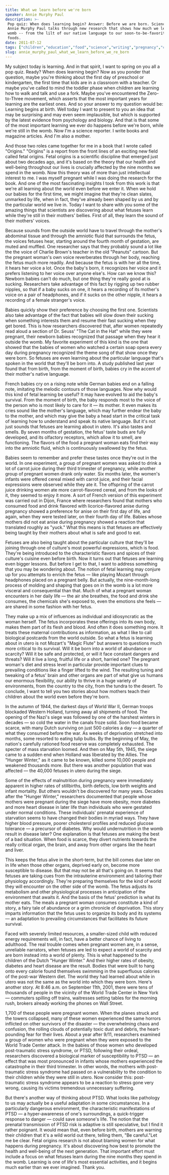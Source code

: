 ```yaml
---
title: What we learn before we're born
speaker: Annie Murphy Paul
description: >-
 Pop quiz: When does learning begin? Answer: Before we are born. Science writer
 Annie Murphy Paul talks through new research that shows how much we learn in the
 womb -- from the lilt of our native language to our soon-to-be-favorite
 foods.
date: 2011-07-12
tags: ["children","education","food","science","writing","pregnancy","culture","brain","neuroscience","evolution","mental-health"]
slug: annie_murphy_paul_what_we_learn_before_we_re_born
---
```


My subject today is learning. And in that spirit, I want to spring on you all a pop quiz.
Ready? When does learning begin? Now as you ponder that question, maybe you're thinking
about the first day of preschool or kindergarten, the first time that kids are in a
classroom with a teacher. Or maybe you've called to mind the toddler phase when children
are learning how to walk and talk and use a fork. Maybe you've encountered the
Zero-to-Three movement, which asserts that the most important years for learning are the
earliest ones. And so your answer to my question would be: Learning begins at birth. Well
today I want to present to you an idea that may be surprising and may even seem
implausible, but which is supported by the latest evidence from psychology and biology.
And that is that some of the most important learning we ever do happens before we're born,
while we're still in the womb. Now I'm a science reporter. I write books and magazine
articles. And I'm also a mother.

And those two roles came together for me in a book that I wrote called "Origins."
"Origins" is a report from the front lines of an exciting new field called fetal origins.
Fetal origins is a scientific discipline that emerged just about two decades ago, and it's
based on the theory that our health and well-being throughout our lives is crucially
affected by the nine months we spend in the womb. Now this theory was of more than just
intellectual interest to me. I was myself pregnant while I was doing the research for the
book. And one of the most fascinating insights I took from this work is that we're all
learning about the world even before we enter it. When we hold our babies for the first
time, we might imagine that they're clean slates, unmarked by life, when in fact, they've
already been shaped by us and by the particular world we live in. Today I want to share
with you some of the amazing things that scientists are discovering about what fetuses
learn while they're still in their mothers' bellies. First of all, they learn the sound of
their mothers' voices.

Because sounds from the outside world have to travel through the mother's abdominal tissue
and through the amniotic fluid that surrounds the fetus, the voices fetuses hear, starting
around the fourth month of gestation, are muted and muffled. One researcher says that they
probably sound a lot like the the voice of Charlie Brown's teacher in the old "Peanuts"
cartoon. But the pregnant woman's own voice reverberates through her body, reaching the
fetus much more readily. And because the fetus is with her all the time, it hears her
voice a lot. Once the baby's born, it recognizes her voice and it prefers listening to her
voice over anyone else's. How can we know this? Newborn babies can't do much, but one thing
they're really good at is sucking. Researchers take advantage of this fact by rigging up
two rubber nipples, so that if a baby sucks on one, it hears a recording of its mother's
voice on a pair of headphones, and if it sucks on the other nipple, it hears a recording
of a female stranger's voice.

Babies quickly show their preference by choosing the first one. Scientists also take
advantage of the fact that babies will slow down their sucking when something interests
them and resume their fast sucking when they get bored. This is how researchers discovered
that, after women repeatedly read aloud a section of Dr. Seuss' "The Cat in the Hat" while
they were pregnant, their newborn babies recognized that passage when they hear it outside
the womb. My favorite experiment of this kind is the one that showed that the babies of
women who watched a certain soap opera every day during pregnancy recognized the theme
song of that show once they were born. So fetuses are even learning about the particular
language that's spoken in the world that they'll be born into. A study published last year
found that from birth, from the moment of birth, babies cry in the accent of their
mother's native language.

French babies cry on a rising note while German babies end on a falling note, imitating
the melodic contours of those languages. Now why would this kind of fetal learning be
useful? It may have evolved to aid the baby's survival. From the moment of birth, the baby
responds most to the voice of the person who is most likely to care for it — its mother.
It even makes its cries sound like the mother's language, which may further endear the
baby to the mother, and which may give the baby a head start in the critical task of
learning how to understand and speak its native language. But it's not just sounds that
fetuses are learning about in utero. It's also tastes and smells. By seven months of
gestation, the fetus' taste buds are fully developed, and its olfactory receptors, which
allow it to smell, are functioning. The flavors of the food a pregnant woman eats find
their way into the amniotic fluid, which is continuously swallowed by the
fetus.

Babies seem to remember and prefer these tastes once they're out in the world. In one
experiment, a group of pregnant women was asked to drink a lot of carrot juice during
their third trimester of pregnancy, while another group of pregnant women drank only
water. Six months later, the women's infants were offered cereal mixed with carrot juice,
and their facial expressions were observed while they ate it. The offspring of the carrot
juice drinking women ate more carrot-flavored cereal, and from the looks of it, they
seemed to enjoy it more. A sort of French version of this experiment was carried out in
Dijon, France where researchers found that mothers who consumed food and drink flavored
with licorice-flavored anise during pregnancy showed a preference for anise on their first
day of life, and again, when they were tested later, on their fourth day of life. Babies
whose mothers did not eat anise during pregnancy showed a reaction that translated roughly
as "yuck." What this means is that fetuses are effectively being taught by their mothers
about what is safe and good to eat.

Fetuses are also being taught about the particular culture that they'll be joining through
one of culture's most powerful expressions, which is food. They're being introduced to the
characteristic flavors and spices of their culture's cuisine even before birth. Now it
turns out that fetuses are learning even bigger lessons. But before I get to that, I want
to address something that you may be wondering about. The notion of fetal learning may
conjure up for you attempts to enrich the fetus — like playing Mozart through headphones
placed on a pregnant belly. But actually, the nine-month-long process of molding and
shaping that goes on in the womb is a lot more visceral and consequential than that. Much
of what a pregnant woman encounters in her daily life — the air she breathes, the food and
drink she consumes, the chemicals she's exposed to, even the emotions she feels — are
shared in some fashion with her fetus.

They make up a mix of influences as individual and idiosyncratic as the woman herself. The
fetus incorporates these offerings into its own body, makes them part of its flesh and
blood. And often it does something more. It treats these maternal contributions as
information, as what I like to call biological postcards from the world outside. So what a
fetus is learning about in utero is not Mozart's "Magic Flute" but answers to questions
much more critical to its survival. Will it be born into a world of abundance or scarcity?
Will it be safe and protected, or will it face constant dangers and threats? Will it live
a long, fruitful life or a short, harried one? The pregnant woman's diet and stress level
in particular provide important clues to prevailing conditions like a finger lifted to the
wind. The resulting tuning and tweaking of a fetus' brain and other organs are part of
what give us humans our enormous flexibility, our ability to thrive in a huge variety of
environments, from the country to the city, from the tundra to the desert. To conclude, I
want to tell you two stories about how mothers teach their children about the world even
before they're born.

In the autumn of 1944, the darkest days of World War II, German troops blockaded Western
Holland, turning away all shipments of food. The opening of the Nazi's siege was followed
by one of the harshest winters in decades — so cold the water in the canals froze solid.
Soon food became scarce, with many Dutch surviving on just 500 calories a day — a quarter
of what they consumed before the war. As weeks of deprivation stretched into months, some
resorted to eating tulip bulbs. By the beginning of May, the nation's carefully rationed
food reserve was completely exhausted. The specter of mass starvation loomed. And then on
May 5th, 1945, the siege came to a sudden end when Holland was liberated by the Allies. The
"Hunger Winter," as it came to be known, killed some 10,000 people and weakened thousands
more. But there was another population that was affected — the 40,000 fetuses in utero
during the siege.

Some of the effects of malnutrition during pregnancy were immediately apparent in higher
rates of stillbirths, birth defects, low birth weights and infant mortality. But others
wouldn't be discovered for many years. Decades after the "Hunger Winter," researchers
documented that people whose mothers were pregnant during the siege have more obesity,
more diabetes and more heart disease in later life than individuals who were gestated
under normal conditions. These individuals' prenatal experience of starvation seems to
have changed their bodies in myriad ways. They have higher blood pressure, poorer
cholesterol profiles and reduced glucose tolerance — a precursor of diabetes. Why would
undernutrition in the womb result in disease later? One explanation is that fetuses are
making the best of a bad situation. When food is scarce, they divert nutrients towards the
really critical organ, the brain, and away from other organs like the heart and
liver.

This keeps the fetus alive in the short-term, but the bill comes due later on in life when
those other organs, deprived early on, become more susceptible to disease. But that may not
be all that's going on. It seems that fetuses are taking cues from the intrauterine
environment and tailoring their physiology accordingly. They're preparing themselves for
the kind of world they will encounter on the other side of the womb. The fetus adjusts its
metabolism and other physiological processes in anticipation of the environment that
awaits it. And the basis of the fetus' prediction is what its mother eats. The meals a
pregnant woman consumes constitute a kind of story, a fairy tale of abundance or a grim
chronicle of deprivation. This story imparts information that the fetus uses to organize
its body and its systems — an adaptation to prevailing circumstances that facilitates its
future survival.

Faced with severely limited resources, a smaller-sized child with reduced energy
requirements will, in fact, have a better chance of living to adulthood. The real trouble
comes when pregnant women are, in a sense, unreliable narrators, when fetuses are led to
expect a world of scarcity and are born instead into a world of plenty. This is what
happened to the children of the Dutch "Hunger Winter." And their higher rates of obesity,
diabetes and heart disease are the result. Bodies that were built to hang onto every
calorie found themselves swimming in the superfluous calories of the post-war Western
diet. The world they had learned about while in utero was not the same as the world into
which they were born. Here's another story. At 8:46 a.m. on September 11th, 2001, there
were tens of thousands of people in the vicinity of the World Trade Center in New York —
commuters spilling off trains, waitresses setting tables for the morning rush, brokers
already working the phones on Wall Street.

1,700 of these people were pregnant women. When the planes struck and the towers
collapsed, many of these women experienced the same horrors inflicted on other survivors
of the disaster — the overwhelming chaos and confusion, the rolling clouds of potentially
toxic dust and debris, the heart-pounding fear for their lives. About a year after 9/11,
researchers examined a group of women who were pregnant when they were exposed to the
World Trade Center attack. In the babies of those women who developed post-traumatic
stress syndrome, or PTSD, following their ordeal, researchers discovered a biological
marker of susceptibility to PTSD — an effect that was most pronounced in infants whose
mothers experienced the catastrophe in their third trimester. In other words, the mothers
with post-traumatic stress syndrome had passed on a vulnerability to the condition to
their children while they were still in utero. Now consider this: post-traumatic stress
syndrome appears to be a reaction to stress gone very wrong, causing its victims
tremendous unnecessary suffering.

But there's another way of thinking about PTSD. What looks like pathology to us may
actually be a useful adaptation in some circumstances. In a particularly dangerous
environment, the characteristic manifestations of PTSD — a hyper-awareness of one's
surroundings, a quick-trigger response to danger — could save someone's life. The notion
that the prenatal transmission of PTSD risk is adaptive is still speculative, but I find
it rather poignant. It would mean that, even before birth, mothers are warning their
children that it's a wild world out there, telling them, "Be careful."Let me be clear.
Fetal origins research is not about blaming women for what happens during pregnancy. It's
about discovering how best to promote the health and well-being of the next generation.
That important effort must include a focus on what fetuses learn during the nine months
they spend in the womb. Learning is one of life's most essential activities, and it begins
much earlier than we ever imagined. Thank you.

<!--
ad_duration=3.33
event="TEDGlobal 2011"
external_start_time=0
intro_duration=11.82
is_subtitle_required="False"
is_talk_featured="True"
language="en"
language_swap="False"
native_language="en"
number_of_related_talks=6
number_of_speakers=1
number_of_subtitled_videos=35
number_of_tags=11
number_of_talk_download_languages=37
number_of_talk_more_resources=0
number_of_talk_recommendations=0
number_of_talks_take_actions=0
post_ad_duration=0.83
published_timestamp="2011-11-29 16:31:26"
recording_date="2011-07-12"
speaker_description="Science author"
speaker_is_published=1
speaker_name="Annie Murphy Paul"
talk_name="What we learn before we're born"
talks_tags=["children","education","food","science","writing","pregnancy","culture","brain","neuroscience","evolution","mental-health"]
url_audio="https://download.ted.com/talks/AnnieMurphyPaul_2011G.mp3?apikey=acme-roadrunner"
url_photo_speaker="https://pe.tedcdn.com/images/ted/a920d37708caef1d07de53421bb4b73c3973c505_254x191.jpg"
url_photo_talk="https://s3.amazonaws.com/talkstar-photos/uploads/412733c4-84d1-412b-b0a0-b4557486055d/AnnieMurphyPaul_2011G-embed.jpg"
url_webpage="https://www.ted.com/talks/annie_murphy_paul_what_we_learn_before_we_re_born"
video_type_name="TED Stage Talk"
-->